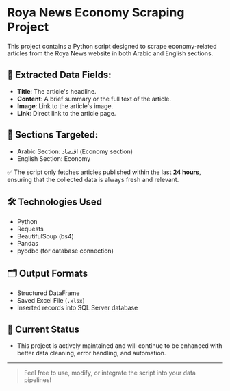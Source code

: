 # Roya News Economy Scraping Project

This project contains a Python script designed to scrape economy-related articles from the Roya News website in both Arabic and English sections.

## 📂 Extracted Data Fields:
- **Title**: The article's headline.
- **Content**: A brief summary or the full text of the article.
- **Image**: Link to the article's image.
- **Link**: Direct link to the article page.

## 📄 Sections Targeted:
- Arabic Section: اقتصاد (Economy section)
- English Section: Economy

✅ The script only fetches articles published within the last **24 hours**, ensuring that the collected data is always fresh and relevant.

## 🛠️ Technologies Used
- Python
- Requests
- BeautifulSoup (bs4)
- Pandas
- pyodbc (for database connection)

## 🗂️ Output Formats
- Structured DataFrame
- Saved Excel File (`.xlsx`)
- Inserted records into SQL Server database

## 🚀 Current Status
- This project is actively maintained and will continue to be enhanced with better data cleaning, error handling, and automation.

---

> Feel free to use, modify, or integrate the script into your data pipelines!
